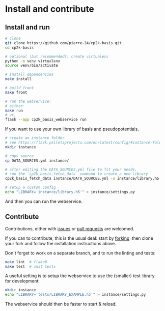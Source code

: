 # Install and contribute

## Install and run

```bash
# clone 
git clone https://github.com/pierre-24/cp2k-basis.git
cd cp2k-basis

# optional (but recommended): create virtualenv
python -m venv virtualenv
source venv/bin/activate

# install dependencies
make install

# build front
make front

# run the webservice:
# either:
make run
# or,
flask --app cp2k_basis_webservice run
```

If you want to use your own library of basis and pseudopotentials,

```bash
# create an instance folder
# see https://flask.palletsprojects.com/en/latest/config/#instance-folders
mkdir instance

# copy source
cp DATA_SOURCES.yml instance/

# after editing the DATA_SOURCES.yml file to fit your needs, 
# run the `cp2k_basis_fetch_data` command to create a new library
cp2k_basis_fetch_data instance/DATA_SOURCES.yml -o instance/library.h5 

# setup a custom config
echo "LIBRARY='instance/library.h5'" > instance/settings.py
```

And then you can run the webservice.

## Contribute

Contributions, either with [issues](https://github.com/pierre-24/cp2k_basis/issues) or [pull requests](https://github.com/pierre-24/cp2k_basis/pulls) are welcomed.

If you can to contribute, this is the usual deal: 
start by [forking](https://guides.github.com/activities/forking/), then clone your fork and follow the installation instructions above.

Don't forget to work on a separate branch, and to run the linting and tests:

```bash
make lint  # flake8
make test  # unit tests
```

A useful setting is to setup the webservice to use the (smaller) test library for development:

```bash
mkdir instance
echo "LIBRARY='tests/LIBRARY_EXAMPLE.h5'" > instance/settings.py
```

The webservice should then be faster to start & reload.